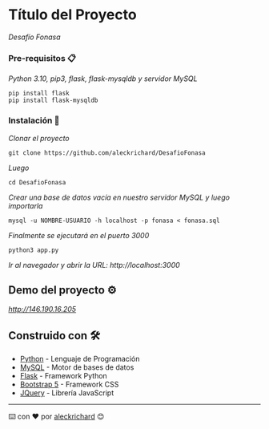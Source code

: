 # Título del Proyecto

_Desafío Fonasa_

### Pre-requisitos 📋

_Python 3.10, pip3, flask, flask-mysqldb y servidor MySQL_

```
pip install flask
pip install flask-mysqldb
```

### Instalación 🔧

_Clonar el proyecto_

```
git clone https://github.com/aleckrichard/DesafioFonasa
```

_Luego_

```
cd DesafioFonasa
```

_Crear una base de datos vacía en nuestro servidor MySQL y luego importarla_

```
mysql -u NOMBRE-USUARIO -h localhost -p fonasa < fonasa.sql
```

_Finalmente se ejecutará en el puerto 3000_

```
python3 app.py
```
_Ir al navegador y abrir la URL: http://localhost:3000_

## Demo del proyecto ⚙️

_http://146.190.16.205_

## Construido con 🛠️

* [Python](https://www.python.org) - Lenguaje de Programación
* [MySQL](https://www.mysql.com) - Motor de bases de datos
* [Flask](https://flask.palletsprojects.com/en/2.1.x/) - Framework Python
* [Bootstrap 5](https://getbootstrap.com) - Framework CSS
* [JQuery](https://jquery.com) - Librería JavaScript

---
⌨️ con ❤️ por [aleckrichard](https://github.com/aleckrichard) 😊